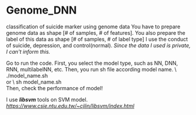 # Genome_DNN
classification of suicide marker using genome data
You have to prepare genome data as shape [# of samples, # of features].
You also prepare the label of this data as shape [# of samples, # of label type]
I use the conduct of suicide, depression, and control(normal).
_Since the data I used is private, I can't inform this._

Go to run the code.
First, you select the model type, such as NN, DNN, RNN, multilabelNN, etc.
Then, you run sh file according model name.
\ ./model_name.sh \
or
\ sh model_name.sh \
Then, check the performance of model!


I use ***libsvm*** tools on SVM model.
_https://www.csie.ntu.edu.tw/~cjlin/libsvm/index.html_

